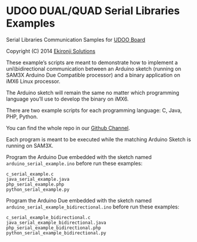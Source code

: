 UDOO DUAL/QUAD Serial Libraries Examples
==========


Serial Libraries Communication Samples for [UDOO Board](http://www.udoo.org)

Copyright (C) 2014 [Ekironji Solutions](mailto:ekironjisolutions@gmail.com)

These example’s scripts are meant to demonstrate how to implement a uni\bidirectional communication between an Arduino sketch (running on SAM3X Arduino Due Compatible processor) and a binary application on iMX6 Linux processor.

The Arduino sketch will remain the same no matter which programming language you’ll use to develop the binary on iMX6.

There are two example scripts for each programming language: C, Java, PHP, Python.

You can find the whole repo in our [Github Channel](https://github.com/UDOOboard/serial_libraries_examples).

Each program is meant to be executed while the matching Arduino Sketch is running on SAM3X.

Program the Arduino Due embedded with the sketch named `arduino_serial_example.ino` before run these examples:

    c_serial_example.c
    java_serial_example.java
    php_serial_example.php
    python_serial_example.py


Program the Arduino Due embedded with the sketch named `arduino_serial_example_bidirectional.ino` before run these examples:

    c_serial_example_bidirectional.c
    java_serial_example_bidirectional.java
    php_serial_example_bidirectional.php
    python_serial_example_bidirectional.py
